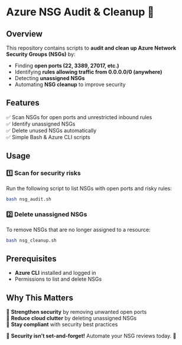 # Azure NSG Audit & Cleanup 🚀

## Overview
This repository contains scripts to **audit and clean up Azure Network Security Groups (NSGs)** by:
- Finding **open ports (22, 3389, 27017, etc.)**
- Identifying **rules allowing traffic from 0.0.0.0/0 (anywhere)**
- Detecting **unassigned NSGs**
- Automating **NSG cleanup** to improve security

## Features
✅ Scan NSGs for open ports and unrestricted inbound rules  
✅ Identify unassigned NSGs  
✅ Delete unused NSGs automatically  
✅ Simple Bash & Azure CLI scripts  

## Usage

### 1️⃣ **Scan for security risks**
Run the following script to list NSGs with open ports and risky rules:
```sh
bash nsg_audit.sh
```

### 2️⃣ **Delete unassigned NSGs**
To remove NSGs that are no longer assigned to a resource:
```sh
bash nsg_cleanup.sh
```

## Prerequisites
- **Azure CLI** installed and logged in
- Permissions to list and delete NSGs

## Why This Matters
🔹 **Strengthen security** by removing unwanted open ports  
🔹 **Reduce cloud clutter** by deleting unassigned NSGs  
🔹 **Stay compliant** with security best practices  

📌 **Security isn’t set-and-forget!** Automate your NSG reviews today. 🚀
